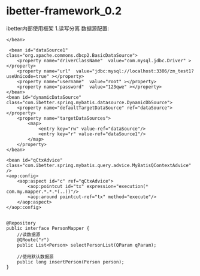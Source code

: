 # ibetter-framework_0.2
ibetter内部使用框架
1.读写分离
	数据源配置:
	 <bean id="dataSource" class="org.apache.commons.dbcp2.BasicDataSource"> 
		<property name="driverClassName"  value="com.mysql.jdbc.Driver" ></property>
		<property name="url"  value="jdbc:mysql://localhost:3306/zm_test?useUnicode=true" ></property>
		<property name="username"  value="root" ></property>
		<property name="password"  value="123qwe" ></property>
	 
	</bean>
	
	 <bean id="dataSource1" class="org.apache.commons.dbcp2.BasicDataSource"> 
		<property name="driverClassName"  value="com.mysql.jdbc.Driver" ></property>
		<property name="url"  value="jdbc:mysql://localhost:3306/zm_test1?useUnicode=true" ></property>
		<property name="username"  value="root" ></property>
		<property name="password"  value="123qwe" ></property>
	</bean>
	<bean id="dynamicDataSource" class="com.ibetter.spring.mybatis.datasource.DynamicDbSource">
		<property name="defaultTargetDataSource" ref="dataSource"></property>
		<property name="targetDataSources">
			<map>
				<entry key="rw" value-ref="dataSource"/>
				<entry key="r" value-ref="dataSource1"/>
			</map>
		</property>
	</bean> 
	
	<bean id="qCtxAdvice" class="com.ibetter.spring.mybatis.query.advice.MyBatisQContextAdvice" />
    <aop:config>
        <aop:aspect id="c" ref="qCtxAdvice">
            <aop:pointcut id="tx" expression="execution(* com.my.mapper.*.*.*(..))"/>
            <aop:around pointcut-ref="tx" method="execute"/>
        </aop:aspect>
    </aop:config> 
 

	@Repository
	public interface PersonMapper {
		//读数据源
		@QRoute("r")
		public List<Person> selectPersonList(QParam qParam);
		
		//使用默认数据源
		public long insertPerson(Person person); 
	}
